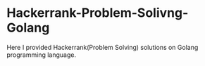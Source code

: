 # Hackerrank-Problem-Solivng-Golang
Here I provided Hackerrank(Problem Solving) solutions on Golang programming language.

